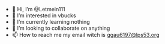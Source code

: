 - 👋 Hi, I’m @Letmein111
- 👀 I’m interested in vbucks
- 🌱 I’m currently learning nothing
- 💞️ I’m looking to collaborate on anything
- 📫 How to reach me my email witch is ggau6197@lps53.org

<!---
Letmein111/Letmein111 is a ✨ special ✨ repository because its `README.md` (this file) appears on your GitHub profile.
You can click the Preview link to take a look at your changes.
--->
